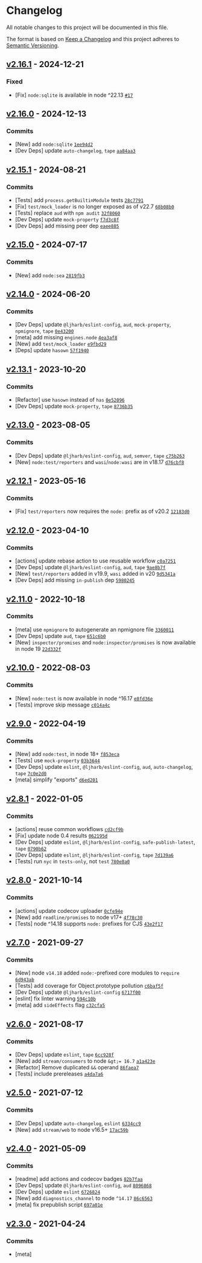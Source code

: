 # Changelog

All notable changes to this project will be documented in this file.

The format is based on [Keep a Changelog](https://keepachangelog.com/en/1.0.0/)
and this project adheres to [Semantic Versioning](https://semver.org/spec/v2.0.0.html).

## [v2.16.1](https://github.com/inspect-js/is-core-module/compare/v2.16.0...v2.16.1) - 2024-12-21

### Fixed

- [Fix] `node:sqlite` is available in node ^22.13 [`#17`](https://github.com/inspect-js/is-core-module/issues/17)

## [v2.16.0](https://github.com/inspect-js/is-core-module/compare/v2.15.1...v2.16.0) - 2024-12-13

### Commits

- [New] add `node:sqlite` [`1ee94d2`](https://github.com/inspect-js/is-core-module/commit/1ee94d20857e22cdb24e9b4bb1a2097f2e03e26f)
- [Dev Deps] update `auto-changelog`, `tape` [`aa84aa3`](https://github.com/inspect-js/is-core-module/commit/aa84aa34face677f14e08ec1c737f0c4bba27260)

## [v2.15.1](https://github.com/inspect-js/is-core-module/compare/v2.15.0...v2.15.1) - 2024-08-21

### Commits

- [Tests] add `process.getBuiltinModule` tests [`28c7791`](https://github.com/inspect-js/is-core-module/commit/28c7791c196d58c64cfdf638b7e68ed1b62a4da0)
- [Fix] `test/mock_loader` is no longer exposed as of v22.7 [`68b08b0`](https://github.com/inspect-js/is-core-module/commit/68b08b0d7963447dbffa5142e8810dca550383af)
- [Tests] replace `aud` with `npm audit` [`32f8060`](https://github.com/inspect-js/is-core-module/commit/32f806026dac14f9016be4401a643851240c76b9)
- [Dev Deps] update `mock-property` [`f7d3c8f`](https://github.com/inspect-js/is-core-module/commit/f7d3c8f01e922be49621683eb41477c4f50522e1)
- [Dev Deps] add missing peer dep [`eaee885`](https://github.com/inspect-js/is-core-module/commit/eaee885b67238819e9c8ed5bd2098766e1d05331)

## [v2.15.0](https://github.com/inspect-js/is-core-module/compare/v2.14.0...v2.15.0) - 2024-07-17

### Commits

- [New] add `node:sea` [`2819fb3`](https://github.com/inspect-js/is-core-module/commit/2819fb3eae312fa64643bc5430ebd06ec0f3fb88)

## [v2.14.0](https://github.com/inspect-js/is-core-module/compare/v2.13.1...v2.14.0) - 2024-06-20

### Commits

- [Dev Deps] update `@ljharb/eslint-config`, `aud`, `mock-property`, `npmignore`, `tape` [`0e43200`](https://github.com/inspect-js/is-core-module/commit/0e432006d97237cc082d41e6a593e87c81068364)
- [meta] add missing `engines.node` [`4ea3af8`](https://github.com/inspect-js/is-core-module/commit/4ea3af88891a1d4f96026f0ec0ef08c67cd1bd24)
- [New] add `test/mock_loader` [`e9fbd29`](https://github.com/inspect-js/is-core-module/commit/e9fbd2951383be070aeffb9ebbf3715237282610)
- [Deps] update `hasown` [`57f1940`](https://github.com/inspect-js/is-core-module/commit/57f1940947b3e368abdf529232d2f17d88909358)

## [v2.13.1](https://github.com/inspect-js/is-core-module/compare/v2.13.0...v2.13.1) - 2023-10-20

### Commits

- [Refactor] use `hasown` instead of `has` [`0e52096`](https://github.com/inspect-js/is-core-module/commit/0e520968b0a725276b67420ab4b877486b243ae0)
- [Dev Deps] update `mock-property`, `tape` [`8736b35`](https://github.com/inspect-js/is-core-module/commit/8736b35464d0f297b55da2c6b30deee04b8303c5)

## [v2.13.0](https://github.com/inspect-js/is-core-module/compare/v2.12.1...v2.13.0) - 2023-08-05

### Commits

- [Dev Deps] update `@ljharb/eslint-config`, `aud`, `semver`, `tape` [`c75b263`](https://github.com/inspect-js/is-core-module/commit/c75b263d047cb53430c3970107e5eb64d6cd6c0c)
- [New] `node:test/reporters` and `wasi`/`node:wasi` are in v18.17 [`d76cbf8`](https://github.com/inspect-js/is-core-module/commit/d76cbf8e9b208acfd98913fed5a5f45cb15fe5dc)

## [v2.12.1](https://github.com/inspect-js/is-core-module/compare/v2.12.0...v2.12.1) - 2023-05-16

### Commits

- [Fix] `test/reporters` now requires the `node:` prefix as of v20.2 [`12183d0`](https://github.com/inspect-js/is-core-module/commit/12183d0d8e4edf56b6ce18a1b3be54bfce10175b)

## [v2.12.0](https://github.com/inspect-js/is-core-module/compare/v2.11.0...v2.12.0) - 2023-04-10

### Commits

- [actions] update rebase action to use reusable workflow [`c0a7251`](https://github.com/inspect-js/is-core-module/commit/c0a7251f734f3c621932c5fcdfd1bf966b42ca32)
- [Dev Deps] update `@ljharb/eslint-config`, `aud`, `tape` [`9ae8b7f`](https://github.com/inspect-js/is-core-module/commit/9ae8b7fac03c369861d0991b4a2ce8d4848e6a7d)
- [New] `test/reporters` added in v19.9, `wasi` added in v20 [`9d5341a`](https://github.com/inspect-js/is-core-module/commit/9d5341ab32053f25b7fa7db3c0e18461db24a79c)
- [Dev Deps] add missing `in-publish` dep [`5980245`](https://github.com/inspect-js/is-core-module/commit/59802456e9ac919fa748f53be9d8fbf304a197df)

## [v2.11.0](https://github.com/inspect-js/is-core-module/compare/v2.10.0...v2.11.0) - 2022-10-18

### Commits

- [meta] use `npmignore` to autogenerate an npmignore file [`3360011`](https://github.com/inspect-js/is-core-module/commit/33600118857b46177178072fba2affcdeb009d12)
- [Dev Deps] update `aud`, `tape` [`651c6b0`](https://github.com/inspect-js/is-core-module/commit/651c6b0cc2799d4130866cf43ad333dcade3d26c)
- [New] `inspector/promises` and `node:inspector/promises` is now available in node 19 [`22d332f`](https://github.com/inspect-js/is-core-module/commit/22d332fe22ac050305444e0781ff85af819abcb0)

## [v2.10.0](https://github.com/inspect-js/is-core-module/compare/v2.9.0...v2.10.0) - 2022-08-03

### Commits

- [New] `node:test` is now available in node ^16.17 [`e8fd36e`](https://github.com/inspect-js/is-core-module/commit/e8fd36e9b86c917775a07cc473b62a3294f459f2)
- [Tests] improve skip message [`c014a4c`](https://github.com/inspect-js/is-core-module/commit/c014a4c0cd6eb15fff573ae4709191775e70cab4)

## [v2.9.0](https://github.com/inspect-js/is-core-module/compare/v2.8.1...v2.9.0) - 2022-04-19

### Commits

- [New] add `node:test`, in node 18+ [`f853eca`](https://github.com/inspect-js/is-core-module/commit/f853eca801d0a7d4e1dbb670f1b6d9837d9533c5)
- [Tests] use `mock-property` [`03b3644`](https://github.com/inspect-js/is-core-module/commit/03b3644dff4417f4ba5a7d0aa0138f5f6b3e5c46)
- [Dev Deps] update `eslint`, `@ljharb/eslint-config`, `aud`, `auto-changelog`, `tape` [`7c0e2d0`](https://github.com/inspect-js/is-core-module/commit/7c0e2d06ed2a89acf53abe2ab34d703ed5b03455)
- [meta] simplify "exports" [`d6ed201`](https://github.com/inspect-js/is-core-module/commit/d6ed201eba7fbba0e59814a9050fc49a6e9878c8)

## [v2.8.1](https://github.com/inspect-js/is-core-module/compare/v2.8.0...v2.8.1) - 2022-01-05

### Commits

- [actions] reuse common workflows [`cd2cf9b`](https://github.com/inspect-js/is-core-module/commit/cd2cf9b3b66c8d328f65610efe41e9325db7716d)
- [Fix] update node 0.4 results [`062195d`](https://github.com/inspect-js/is-core-module/commit/062195d89f0876a88b95d378b43f7fcc1205bc5b)
- [Dev Deps] update `eslint`, `@ljharb/eslint-config`, `safe-publish-latest`, `tape` [`0790b62`](https://github.com/inspect-js/is-core-module/commit/0790b6222848c6167132f9f73acc3520fa8d1298)
- [Dev Deps] update `eslint`, `@ljharb/eslint-config`, `tape` [`7d139a6`](https://github.com/inspect-js/is-core-module/commit/7d139a6d767709eabf0a0251e074ec1fb230c06e)
- [Tests] run `nyc` in `tests-only`, not `test` [`780e8a0`](https://github.com/inspect-js/is-core-module/commit/780e8a049951c71cf78b1707f0871c48a28bde14)

## [v2.8.0](https://github.com/inspect-js/is-core-module/compare/v2.7.0...v2.8.0) - 2021-10-14

### Commits

- [actions] update codecov uploader [`0cfe94e`](https://github.com/inspect-js/is-core-module/commit/0cfe94e106a7d005ea03e008c0a21dec13a77904)
- [New] add `readline/promises` to node v17+ [`4f78c30`](https://github.com/inspect-js/is-core-module/commit/4f78c3008b1b58b4db6dc91d99610b1bc859da7e)
- [Tests] node ^14.18 supports `node:` prefixes for CJS [`43e2f17`](https://github.com/inspect-js/is-core-module/commit/43e2f177452cea2f0eaf34f61b5407217bbdb6f4)

## [v2.7.0](https://github.com/inspect-js/is-core-module/compare/v2.6.0...v2.7.0) - 2021-09-27

### Commits

- [New] node `v14.18` added `node:`-prefixed core modules to `require` [`6d943ab`](https://github.com/inspect-js/is-core-module/commit/6d943abe81382b9bbe344384d80fbfebe1cc0526)
- [Tests] add coverage for Object.prototype pollution [`c6baf5f`](https://github.com/inspect-js/is-core-module/commit/c6baf5f942311a1945c1af41167bb80b84df2af7)
- [Dev Deps] update `@ljharb/eslint-config` [`6717f00`](https://github.com/inspect-js/is-core-module/commit/6717f000d063ea57beb772bded36c2f056ac404c)
- [eslint] fix linter warning [`594c10b`](https://github.com/inspect-js/is-core-module/commit/594c10bb7d39d7eb00925c90924199ff596184b2)
- [meta] add `sideEffects` flag [`c32cfa5`](https://github.com/inspect-js/is-core-module/commit/c32cfa5195632944c4dd4284a142b8476e75be13)

## [v2.6.0](https://github.com/inspect-js/is-core-module/compare/v2.5.0...v2.6.0) - 2021-08-17

### Commits

- [Dev Deps] update `eslint`, `tape` [`6cc928f`](https://github.com/inspect-js/is-core-module/commit/6cc928f8a4bba66aeeccc4f6beeac736d4bd3081)
- [New] add `stream/consumers` to node `&gt;= 16.7` [`a1a423e`](https://github.com/inspect-js/is-core-module/commit/a1a423e467e4cc27df180234fad5bab45943e67d)
- [Refactor] Remove duplicated `&&` operand [`86faea7`](https://github.com/inspect-js/is-core-module/commit/86faea738213a2433c62d1098488dc9314dca832)
- [Tests] include prereleases [`a4da7a6`](https://github.com/inspect-js/is-core-module/commit/a4da7a6abf7568e2aa4fd98e69452179f1850963)

## [v2.5.0](https://github.com/inspect-js/is-core-module/compare/v2.4.0...v2.5.0) - 2021-07-12

### Commits

- [Dev Deps] update `auto-changelog`, `eslint` [`6334cc9`](https://github.com/inspect-js/is-core-module/commit/6334cc94f3af7469685bd8f236740991baaf2705)
- [New] add `stream/web` to node v16.5+ [`17ac59b`](https://github.com/inspect-js/is-core-module/commit/17ac59b662d63e220a2e5728625f005c24f177b2)

## [v2.4.0](https://github.com/inspect-js/is-core-module/compare/v2.3.0...v2.4.0) - 2021-05-09

### Commits

- [readme] add actions and codecov badges [`82b7faa`](https://github.com/inspect-js/is-core-module/commit/82b7faa12b56dbe47fbea67e1a5b9e447027ba40)
- [Dev Deps] update `@ljharb/eslint-config`, `aud` [`8096868`](https://github.com/inspect-js/is-core-module/commit/8096868c024a161ccd4d44110b136763e92eace8)
- [Dev Deps] update `eslint` [`6726824`](https://github.com/inspect-js/is-core-module/commit/67268249b88230018c510f6532a8046d7326346f)
- [New] add `diagnostics_channel` to node `^14.17` [`86c6563`](https://github.com/inspect-js/is-core-module/commit/86c65634201b8ff9b3e48a9a782594579c7f5c3c)
- [meta] fix prepublish script [`697a01e`](https://github.com/inspect-js/is-core-module/commit/697a01e3c9c0be074066520954f30fb28532ec57)

## [v2.3.0](https://github.com/inspect-js/is-core-module/compare/v2.2.0...v2.3.0) - 2021-04-24

### Commits

- [meta] 